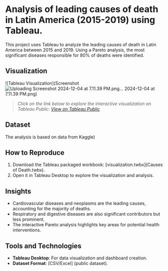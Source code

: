 # Analysis of leading causes of death in Latin America (2015-2019) using Tableau.

This project uses Tableau to analyze the leading causes of death in Latin America between 2015 and 2019. Using a Pareto analysis, the most significant diseases responsible for 80% of deaths were identified.

## Visualization
![Tableau Visualization](Screenshot![Uploading Screenshot 2024-12-04 at 7.11.39 PM.png…]()
 2024-12-04 at 7.11.39 PM.png)

> *Click on the link below to explore the interactive visualization on Tableau Public: [View on Tableau Public]([https://public.tableau.com/app/profile/your-name/viz/your-project](https://public.tableau.com/app/profile/meliza.perneth/viz/CausesofDeath-Pareto/SignificantFewCauses-Pareto))*

## Dataset
The analysis is based on data from Kaggle)

## How to Reproduce
1. Download the Tableau packaged workbook: [visualization.twbx](Causes of Death.twbx).
2. Open it in Tableau Desktop to explore the visualization and analysis.

## Insights
- Cardiovascular diseases and neoplasms are the leading causes, accounting for the majority of deaths.
- Respiratory and digestive diseases are also significant contributors but less prominent.
- The interactive Pareto analysis highlights key areas for potential health interventions.

## Tools and Technologies
- **Tableau Desktop**: For data visualization and dashboard creation.
- **Dataset Format**: [CSV/Excel] (public dataset).
